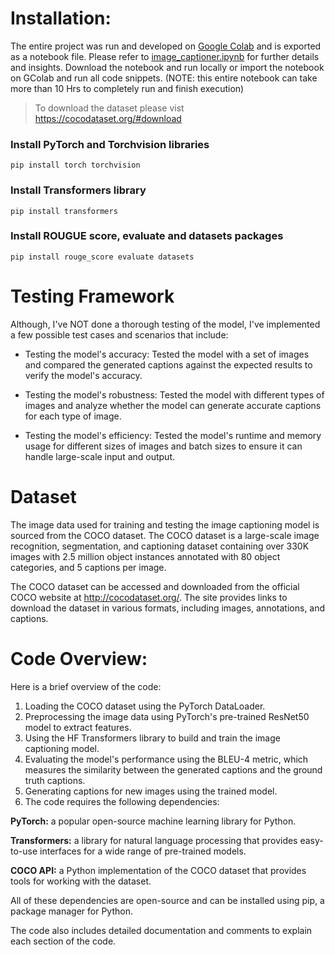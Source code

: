 # Installation:

The entire project was run and developed on [Google Colab](https://colab.research.google.com/) and is exported as a notebook file. Please refer to [image_captioner.ipynb](https://github.com/Prajwal-S-Venkatesh/image-captioner/blob/main/image_captioner.ipynb) for further details and insights. Download the notebook and run locally or import the notebook on GColab and run all code snippets. (NOTE: this entire notebook can take more than 10 Hrs to completely run and finish execution)

> To download the dataset please vist https://cocodataset.org/#download

### Install PyTorch and Torchvision libraries
```pip install torch torchvision```

### Install Transformers library
```pip install transformers```

### Install ROUGUE score, evaluate and datasets packages
```pip install rouge_score evaluate datasets```


# Testing Framework

Although, I've NOT done a thorough testing of the model, I've implemented a few possible test cases and scenarios that include:

- Testing the model's accuracy: Tested the model with a set of images and compared the generated captions against the expected results to verify the model's accuracy.

- Testing the model's robustness: Tested the model with different types of images and analyze whether the model can generate accurate captions for each type of image.

- Testing the model's efficiency: Tested the model's runtime and memory usage for different sizes of images and batch sizes to ensure it can handle large-scale input and output.


# Dataset

The image data used for training and testing the image captioning model is sourced from the COCO dataset. The COCO dataset is a large-scale image recognition, segmentation, and captioning dataset containing over 330K images with 2.5 million object instances annotated with 80 object categories, and 5 captions per image.

The COCO dataset can be accessed and downloaded from the official COCO website at http://cocodataset.org/. The site provides links to download the dataset in various formats, including images, annotations, and captions.


# Code Overview:

Here is a brief overview of the code:

1. Loading the COCO dataset using the PyTorch DataLoader.
2. Preprocessing the image data using PyTorch's pre-trained ResNet50 model to extract features.
3. Using the HF Transformers library to build and train the image captioning model.
4. Evaluating the model's performance using the BLEU-4 metric, which measures the similarity between the generated captions and the ground truth captions.
5. Generating captions for new images using the trained model.
6. The code requires the following dependencies:

**PyTorch:** a popular open-source machine learning library for Python.

**Transformers:** a library for natural language processing that provides easy-to-use interfaces for a wide range of pre-trained models.

**COCO API:** a Python implementation of the COCO dataset that provides tools for working with the dataset.

All of these dependencies are open-source and can be installed using pip, a package manager for Python.

The code also includes detailed documentation and comments to explain each section of the code. 

